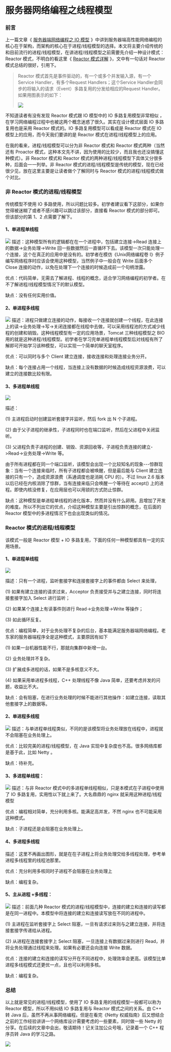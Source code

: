 # 服务器网络编程之线程模型 #

### 前言 ###

上一篇文章《 [服务器端网络编程之 IO 模型]( https://juejin.im/user/5c6fffa8e51d457fd23d293e ) 》中讲到服务器端高性能网络编程的核心在于架构，而架构的核心在于进程/线程模型的选择。本文将主要介绍传统的和目前流行的进程/线程模型，在讲进程/线程模型之前需要先介绍一种设计模式： Reactor 模式，不明白的看这里《 [Reactor 模式详解]( https://link.juejin.im?target=https%3A%2F%2Fwww.jianshu.com%2Fp%2F541b0e4fd454 ) 》，文中有一句话对 Reactor 模式总结的很好，引用下。

> 
> 
> 
> Reactor 模式首先是事件驱动的，有一个或多个并发输入源，有一个Service Handler，有多个Request
> Handlers；这个Service Handler会同步的将输入的请求（Event）多路复用的分发给相应的Request
> Handler。如果用图表示的如下：
> 
> ![](https://user-gold-cdn.xitu.io/2019/4/5/169ed823caf32d30?imageView2/0/w/1280/h/960/ignore-error/1)
> 
> 
> 
> 
> 

不知道读者有没有发现 Reactor 模式跟 IO 模型中的 IO 多路复用模型非常相似 ，在学习网络编程过程中也被这两个概念迷惑了很久。其实在设计模式层面 IO 多路复用也是采用 Reactor 模式的。IO 多路复用模型可以看成是 Reactor 模式在 IO 模型上的应用，而今天我们要讲的是 Reactor 模式在进程/线程模型上的应用。

在我的看来，进程/线程模型可以分为非 Reactor 模式和 Reactor 模式两种（当然还有 Proactor 模式，这种本文先不讲，因为使用的比较少，而且我也还没搞懂这种模式）。非 Reactor 模式和 Reactor 模式的两种进程/线程模型下具体又分很多种，后面会一一列举。非 Reactor 模式的进程/线程模型是传统的模型，现在已经很少见，放在这里主要是让读者做个了解同时与 Reactor 模式的进程/线程模式做个对比。

### 非 Reactor 模式的进程/线程模型 ###

传统模型不使用 IO 多路使用，所以问题比较多。初学者建议看下这部分，如果你觉得被迷糊了或者不感兴趣可以跳过该部分，直接看 Reactor 模式的部分即可。但该部分的第 1、2 点需要了解下。

#### 1、单进程单线程 ####

![](https://user-gold-cdn.xitu.io/2019/4/4/169e8b282b1937ba?imageView2/0/w/1280/h/960/ignore-error/1) 描述：这种模型所有的逻辑都在在一个进程中，包括建立连接->Read 连接上的数据->业务处理->Write 回一些数据然后一直循环下去。该模型一次只能处理一个连接，这个在真正的应用中是没有的。初学者在模仿《Unix网络编程卷 I》例子编写网络程序时应该会使用这种模型，当然例子中一般会在 Write 后面多个 Close 连接的动作，以免在处理下一个连接的时候造成前一个句柄泄露。

优点：代码简单，无需去了解进程、线程的概念，适合学习网络编程的初学者。在不了解进程/线程模型情况下的默认模型。

缺点：没有任何实用价值。

#### 2、单进程多线程 ####

![](https://user-gold-cdn.xitu.io/2019/4/4/169e8b0804b1a47c?imageView2/0/w/1280/h/960/ignore-error/1) 描述：进程只做建立连接的动作，每接收一个连接就创建一个线程，在此连接上的读->业务处理->写->关闭连接都在线程中去做，可以采用线程池的方式减少线程的创建和销毁。这种线程模型有一定的应用场景，Tomcat 三种线程模型之 BIO 用的就是这种进程/线程模型。初学者在学习完单进程单线程模型后对线程有所了解即可开始学习该种模型，可以实现一个简单的聊天室程序。

优点：可以同时与多个 Client 建立连接，接收连接和处理连接业务分开。

缺点：每个连接占用一个线程，当连接上没有数据的时候造成线程资源浪费，可以建立的连接数比较有限。

#### 3、多进程单线程 ####

![](https://user-gold-cdn.xitu.io/2019/4/4/169e8a0c89aa6902?imageView2/0/w/1280/h/960/ignore-error/1)

描述：

(1) 主进程启动时创建监听套接字并监听，然后 fork 出 N 个子进程。

(2) 由于父子进程的继承性，子进程同时也在端口监听，然后在父进程中关闭监听。

(3) 父进程负责子进程的创建、销毁、资源回收等，子进程负责连接的建立->Read->业务处理->Write 等。

由于所有进程都在同一个端口监听，该模型会出现一个比较知名的现象---惊群现象：当有一个连接来临时，所有子进程都会被唤醒，但是最后能与 Client 建立连接的只有一个，造成资源浪费（系通调度也是消耗 CPU 的）。不过 linux 2.6 版本以后已经在内核消除了惊群，当有连接来临只会唤醒一个等待在 accept() 上的进程。即使内核没修复，在应用层也可以用锁的方式防止惊群。

缺点：这种模型是单进程单线程的进化版本，然而并没有什么卵用。且增加了开发的难度。所以不列出它的优点，介绍这种模型主要是引出惊群的概念，在后面的 Reactor 模型中的多进程情况下也会出现类似的情况。

### Reactor 模式的进程/线程模型 ###

该模式一般是 Reactor 模型 + IO 多路复用，下面的任何一种模型都具有一定的实用场景。

#### 1、单进程单线程 ####

![](https://user-gold-cdn.xitu.io/2019/4/4/169e8a24e92c1553?imageView2/0/w/1280/h/960/ignore-error/1)

描述：只有一个进程，监听套接字和连接套接字上的事件都由 Select 来处理，

(1) 如果有建立连接的请求过来，Acceptor 负责接受并与之建立连接，同时将连接套接字加入 Select 进行监听；

(2) 如果某个连接上有读事件则进行 Read->业务处理->Write 等操作；

(3) 如此循环反复。

优点：编程简单，对于业务处理不复杂的后台，基本能满足服务器端网络编程。老东家的服务器端程序全是这种模式，主要原因有如下

(1) 如果一台机器性能不行，那就向集群中新增一台。

(2) 业务处理并不复杂。

(3) 扩展成多进程的话，如果不是多核意义不大。

(4) 如果采用单进程多线程，C++ 处理线程不像 Java 简单，还要考虑并发的问题，收益比不大。

缺点：会有阻塞，在进行业务处理的时候不能进行其他操作：如建立连接，读取其他套接字上的数据等。

#### 2、单进程多线程 ####

![](https://user-gold-cdn.xitu.io/2019/4/4/169e8a2e67bd5207?imageView2/0/w/1280/h/960/ignore-error/1) 描述：与单进程单线程类似，不同的是该模型将业务处理放在线程中，进程就不会阻塞在业务处理上。

优点：比较完美的进程/线程模型，在 Java 实现中复杂度也不高。很多网络库都是基于此，比如 Netty 。

缺点：待补充。

#### 3、多进程单线程： ####

![](https://user-gold-cdn.xitu.io/2019/4/4/169e8a34fffe2cb6?imageView2/0/w/1280/h/960/ignore-error/1) 描述：与非 Reactor 模式中的多进程单线程相似，只是本模式在子进程中使用了 IO 多路复用，实用性以下就上来了。大名鼎鼎的 nginx 就采用这种进程/线程模型

优点：编程相对简单，充分利用多核。能满足高并发，不然 nginx 也不可能采用这种模式。

缺点：子进程还是会阻塞在业务处理上。

#### 4、多进程多线程 ####

描述：这里不再画出图形，就是在在子进程上将业务处理交给多线程处理，参考单进程多线程里的线程池那里。

优点：充分利用多核同时子进程不会阻塞在业务处理上

缺点：编程复杂。

#### 5、主从进程 +多线程： ####

![](https://user-gold-cdn.xitu.io/2019/4/4/169e8a4060a78f5d?imageView2/0/w/1280/h/960/ignore-error/1) 描述：前面几种 Reactor 模式的进程/线程模型中，连接的建立和连接的读写都是在同一进程中。本模型中将连接的建立和连接读写放在不同的进程中。

(1) 主进程在监听套接字上 Select 阻塞，一旦有请求过来则与之建立连接，并将连接套接字传递给从进程。

(2) 从进程在连接套接字上 Select 阻塞，一旦连接上有数据过来则进行 Read，并将业务处理通过线程来处理。如果有必要还会向连接 Write 数据。

优点：连接的建立和连接的读写分开在不同进程中，处理效率会更高。该模型比单进程多线程模式还更优一点，且也可以利用多核。

缺点：编程复杂。

### 总结 ###

以上就是常见的进程/线程模型，使用了 IO 多路复用的线程模型一般都可以称为 Reactor 模型，所以不用纠结 IO 多路复用与 Reactor 模式之间的关系。由 C++ 转 Java 后，虽然不再从事网络编程。但是在看完《Netty 权威指南》后又想结合之前的工作经验讲讲一个网络库设计需要考虑的一些要素，同时做一些 Netty 的分享。在后续的文章中会出，敬请期待！记关注加公众号哦，记录着一个 C++ 程序员转 Java 的学习之路。

![](https://user-gold-cdn.xitu.io/2019/3/17/169892382aa3bacf?imageView2/0/w/1280/h/960/ignore-error/1)